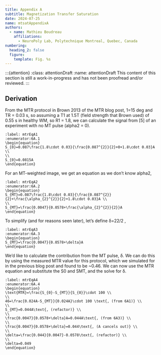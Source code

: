 ```yaml
---
title: Appendix A
subtitle: Magnetization Transfer Saturation
date: 2024-07-25
name: mtsatAppendixA
authors:
  - name: Mathieu Boudreau
    affiliations:
      - NeuroPoly Lab, Polytechnique Montreal, Quebec, Canada
numbering:
  heading_2: false
  figure:
    template: Fig. %s
---
```


:::{attention}
:class: attentionDraft
:name: attentionDraft
This content of this section is still a work-in-progress and has not been proofread and/or reviewed.
:::

## Derivation

From the MTR protocol in Brown 2013 of the MTR blog post, 1=15 deg and TR = 0.03 s, so assuming a T1 at 1.5T (field strength that Brown used) of 0.55 s in healthy WM, so R1 = 1.8, we can calculate the signal from [5] of an experiment with no MT pulse (alpha2 = 0).


```{math}
:label: mtrEqA1
:enumerator:6A.1
\begin{equation}
S_{0}=0.087\frac{1.8\cdot 0.03}{\frac{0.087^{2}}{2}+0+1.8\cdot 0.03}A \\
\\
S_{0}=0.0815A
\end{equation}
```


For an MT-weighted image, we get an equation as we don’t know alpha2,

```{math}
:label: mtrEqA2
:enumerator:6A.2
\begin{equation}
S_{MT}=0.087\frac{1.8\cdot 0.03}{\frac{0.087^{2}}{2}+\frac{\alpha_{2}^{2}}{2}+1.8\cdot 0.03}A \\
\\
S_{MT}=\frac{0.0047}{0.0578+\frac{\alpha_{2}^{2}}{2}}A 
\end{equation}
```

To simplify (and for reasons seen later), let’s define  δ=22/2 ,



```{math}
:label: mtrEqA3
:enumerator:6A.3
\begin{equation}
S_{MT}=\frac{0.0047}{0.0578+\delta}A 
\end{equation}
```


We’d like to calculate the contribution from the MT pulse, δ. We can do this by using the measured MTR value for this protocol, which we simulated for in the previous blog post and found to be ~0.46. We can now use the MTR equation and substitute the S0 and SMT, and the solve for δ.

```{math}
:label: mtrEqA4
:enumerator:6A.4
\begin{equation}
\text{MTR}=\frac{S_{0}-S_{MT}}{S_{0}}\cdot 100 \\
\\
46=\frac{0.024A-S_{MT}}{0.024A}\cdot 100 \text{, (from 6A1)} \\
\\
S_{MT}=0.044A\text{, (refactor)} \\
\\
\frac{0.0047}{0.0578+\delta}A=0.044A\text{, (from 6A3)} \\
\\
\frac{0.0047}{0.0578+\delta}=0.044\text{, (A cancels out)} \\
\\
\delta=\frac{0.044}{0.0047}-0.0578\text{, (refactor)} \\
\\
\delta=0.049
\end{equation}
```

